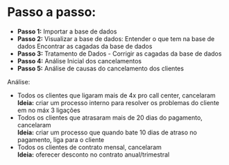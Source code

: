 # Passo a passo:
- **Passo 1:** Importar a base de dados
- **Passo 2:** Visualizar a base de dados:
   Entender o que tem na base de dados
   Encontrar as cagadas da base de dados
- **Passo 3:** Tratamento de Dados - Corrigir as cagadas da base de dados
- **Passo 4:** Análise Inicial dos cancelamentos
- **Passo 5:** Análise de causas do cancelamento dos clientes

Análise:
- Todos os clientes que ligaram mais de 4x pro call center, cancelaram <br>
      **Ideia:** criar um processo interno para resolver os problemas do cliente em no máx 3 ligações
- Todos os clientes que atrasaram mais de 20 dias do pagamento, cancelaram <br>
      **Ideia:** criar um processo que quando bate 10 dias de atraso no pagamento, liga para o cliente
- Todos os clientes de contrato mensal, cancelaram <br>
      **Ideia:** oferecer desconto no contrato anual/trimestral
